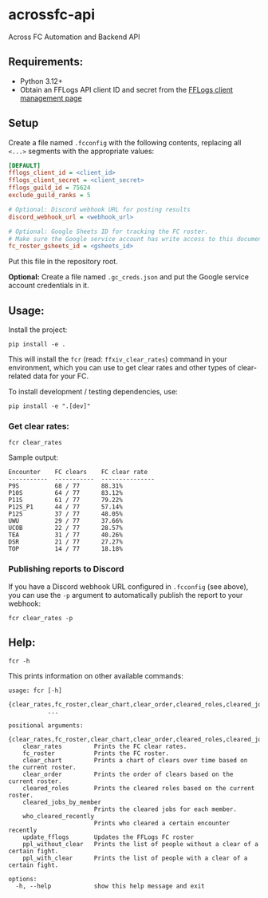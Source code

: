 # acrossfc-api

Across FC Automation and Backend API

## Requirements:

* Python 3.12+
* Obtain an FFLogs API client ID and secret from the [FFLogs client management page](https://www.fflogs.com/api/clients/)

## Setup

Create a file named `.fcconfig` with the following contents, replacing all `<...>` segments with the appropriate values:

```ini
[DEFAULT]
fflogs_client_id = <client_id>
fflogs_client_secret = <client_secret>
fflogs_guild_id = 75624
exclude_guild_ranks = 5

# Optional: Discord webhook URL for posting results
discord_webhook_url = <webhook_url>

# Optional: Google Sheets ID for tracking the FC roster.
# Make sure the Google service account has write access to this document.
fc_roster_gsheets_id = <gsheets_id>
```

Put this file in the repository root.

**Optional:** Create a file named `.gc_creds.json` and put the Google service account credentials in it.

## Usage:

Install the project:

```
pip install -e .
```

This will install the `fcr` (read: `ffxiv_clear_rates`) command in your environment, which you can use to get clear rates and other types of clear-related data for your FC.

To install development / testing dependencies, use:

```
pip install -e ".[dev]"
```

### Get clear rates:

```
fcr clear_rates
```

Sample output:
```
Encounter    FC clears    FC clear rate
-----------  -----------  ---------------
P9S          68 / 77      88.31%
P10S         64 / 77      83.12%
P11S         61 / 77      79.22%
P12S_P1      44 / 77      57.14%
P12S         37 / 77      48.05%
UWU          29 / 77      37.66%
UCOB         22 / 77      28.57%
TEA          31 / 77      40.26%
DSR          21 / 77      27.27%
TOP          14 / 77      18.18%
```

### Publishing reports to Discord

If you have a Discord webhook URL configured in `.fcconfig` (see above), you can use the `-p` argument to automatically publish the report to your webhook:

```
fcr clear_rates -p
```

## Help:

```
fcr -h
```

This prints information on other available commands:
```
usage: fcr [-h]
           {clear_rates,fc_roster,clear_chart,clear_order,cleared_roles,cleared_jobs_by_member,who_cleared_recently,update_fflogs,ppl_without_clear,ppl_with_clear}
           ...

positional arguments:
  {clear_rates,fc_roster,clear_chart,clear_order,cleared_roles,cleared_jobs_by_member,who_cleared_recently,update_fflogs,ppl_without_clear,ppl_with_clear}
    clear_rates         Prints the FC clear rates.
    fc_roster           Prints the FC roster.
    clear_chart         Prints a chart of clears over time based on the current roster.
    clear_order         Prints the order of clears based on the current roster.
    cleared_roles       Prints the cleared roles based on the current roster.
    cleared_jobs_by_member
                        Prints the cleared jobs for each member.
    who_cleared_recently
                        Prints who cleared a certain encounter recently
    update_fflogs       Updates the FFLogs FC roster
    ppl_without_clear   Prints the list of people without a clear of a certain fight.
    ppl_with_clear      Prints the list of people with a clear of a certain fight.

options:
  -h, --help            show this help message and exit
```